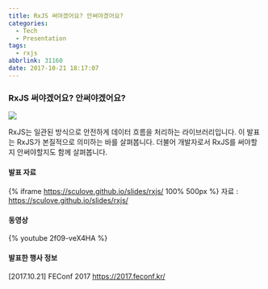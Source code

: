 ```yaml
---
title: RxJS 써야겠어요? 안써야겠어요?
categories:
  - Tech
  - Presentation
tags:
  - rxjs
abbrlink: 31160
date: 2017-10-21 18:17:07
---
```


### RxJS 써야겠어요? 안써야겠어요?
![](express.jpg)

RxJS는 일관된 방식으로 안전하게 데이터 흐름을 처리하는 라이브러리입니다.
이 발표는 RxJS가 본질적으로 의미하는 바를 살펴봅니다.
더불어 개발자로서 RxJS를 써야할지 안써야할지도 함께 살펴봅니다.

#### 발표 자료
{% iframe https://sculove.github.io/slides/rxjs/ 100% 500px %}
자료 : https://sculove.github.io/slides/rxjs/

#### 동영상
{% youtube 2f09-veX4HA %}

#### 발표한 행사 정보
[2017.10.21] FEConf 2017 https://2017.feconf.kr/